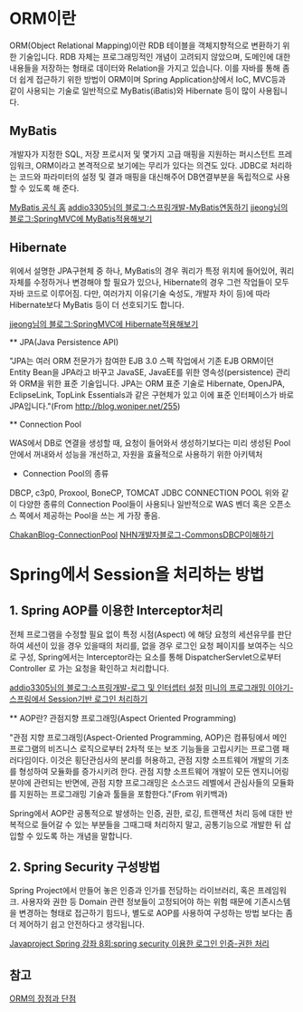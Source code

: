 # ORM이란 #

ORM(Object Relational Mapping)이란 RDB 테이블을 객체지향적으로 변환하기 위한 기술입니다. RDB 자체는 프로그래밍적인 개념이 고려되지 않았으며, 도메인에 대한 내용들을 저장하는 형태로 데이터와 Relation을 가지고 있습니다. 이를 자바를 통해 좀 더 쉽게 접근하기 위한 방법이 ORM이며  Spring Application상에서 IoC, MVC등과 같이 사용되는 기술로 일반적으로 MyBatis(iBatis)와 Hibernate 등이 많이 사용됩니다.


## MyBatis ##

개발자가 지정한 SQL, 저장 프로시저 및 몇가지 고급 매핑을 지원하는 퍼시스턴트 프레임워크, ORM이라고 본격적으로 보기에는 무리가 있다는 의견도 있다. JDBC로 처리하는 코드와 파라미터의 설정 및 결과 매핑을 대신해주어 DB연결부분을 독립적으로 사용할 수 있도록 해 준다. 

[MyBatis 공식 홈](http://www.mybatis.org/mybatis-3/ko/)
[addio3305님의 블로그:스프링개발-MyBatis연동하기](http://addio3305.tistory.com/62)
[jjeong님의 블로그:SpringMVC에 MyBatis적용해보기](http://jjeong.tistory.com/606)

## Hibernate ##
위에서 설명한 JPA구현체 중 하나, MyBatis의 경우 쿼리가 특정 위치에 들어있어, 쿼리 자체를 수정하거나 변경해야 할 필요가 있으나, Hibernate의 경우 그런 작업들이 모두 자바 코드로 이루어짐. 다만, 여러가지 이유(기술 숙성도, 개발자 차이 등)에 따라 Hibernate보다 MyBatis 등이 더 선호되기도 합니다.

[jjeong님의 블로그:SpringMVC에 Hibernate적용해보기](http://jjeong.tistory.com/614)


** JPA(Java Persistence API)

"JPA는 여러 ORM 전문가가 참여한 EJB 3.0 스펙 작업에서 기존 EJB ORM이던 Entity Bean을 JPA라고 바꾸고 JavaSE, JavaEE를 위한 영속성(persistence) 관리와 ORM을 위한 표준 기술입니다. JPA는 ORM 표준 기술로 Hibernate, OpenJPA, EclipseLink, TopLink Essentials과 같은 구현체가 있고 이에 표준 인터페이스가 바로 JPA입니다."(From http://blog.woniper.net/255)

** Connection Pool

WAS에서 DB로 연결을 생성할 때, 요청이 들어와서 생성하기보다는 미리 생성된 Pool안에서 꺼내와서 성능을 개선하고, 자원을 효율적으로 사용하기 위한 아키텍처

- Connection Pool의 종류

DBCP, c3p0, Proxool, BoneCP, TOMCAT JDBC CONNECTION POOL
위와 같이 다양한 종류의 Connection Pool들이 사용되나 일반적으로 WAS 벤더 혹은 오픈소스 쪽에서 제공하는 Pool을 쓰는 게 가장 좋음.

[ChakanBlog-ConnectionPool](http://blog.chakannom.com/2015/12/connection-pool.html)
[NHN개발자블로그-CommonsDBCP이해하기](http://d2.naver.com/helloworld/5102792)


# Spring에서 Session을 처리하는 방법 #

## 1. Spring AOP를 이용한 Interceptor처리 ##

전체 프로그램을 수정할 필요 없이 특정 시점(Aspect) 에 해당 요청의 세션유무를 판단하여 세션이 있을 경우 있을때의 처리를, 없을 경우 로그인 요청 페이지를 보여주는 식으로 구성, Spring에서는 Interceptor라는 요소를 통해 DispatcherServlet으로부터 Controller 로 가는 요청을 확인하고 처리합니다.

[addio3305님의 블로그:스프링개발-로그 및 인터셉터 설정](http://addio3305.tistory.com/43)
[미니의 프로그래밍 이야기-스프링에서 Session기반 로그인 처리하기](http://blog.acronym.co.kr/590)


** AOP란? 관점지향 프로그래밍(Aspect Oriented Programming)

"관점 지향 프로그래밍(Aspect-Oriented Programming, AOP)은 컴퓨팅에서 메인 프로그램의 비즈니스 로직으로부터 2차적 또는 보조 기능들을 고립시키는 프로그램 패러다임이다. 이것은 횡단관심사의 분리를 허용하고, 관점 지향 소프트웨어 개발의 기초를 형성하여 모듈화를 증가시키려 한다. 관점 지향 소프트웨어 개발이 모든 엔지니어링 분야에 관련되는 반면에, 관점 지향 프로그래밍은 소스코드 레벨에서 관심사들의 모듈화를 지원하는 프로그래밍 기술과 툴들을 포함한다."(From 위키백과)

Spring에서 AOP란 공통적으로 발생하는 인증, 권한, 로깅, 트랜잭션 처리 등에 대한 반복적으로 들어갈 수 있는 부분들을 그때그때 처리하지 말고, 공통기능으로 개발한 뒤 삽입할 수 있도록 하는 개념을 말합니다.

## 2. Spring Security 구성방법 ##

Spring Project에서 만들어 놓은 인증과 인가를 전담하는 라이브러리, 혹은 프레임워크. 사용자와 권한 등 Domain 관련 정보들이 고정되어야 하는 위험 때문에 기존시스템을 변경하는 형태로 접근하기 힘드나, 별도로 AOP를 사용하여 구성하는 방법 보다는 좀 더 제어하기 쉽고 안전하다고 생각됩니다. 

[Javaproject Spring 강좌 8회:spring security 이용한 로그인 인증-권한 처리](http://www.javaproject.kr/Document/View/1761/[Spring-강좌]-8회---spring-security-이용한-로그인-인증-권한-처리-%3E)


## 참고 ##

[ORM의 장점과 단점](http://layered.tistory.com/entry/ORM%EC%9D%80-%EC%95%88%ED%8B%B0%ED%8C%A8%ED%84%B4%EC%9D%B4%EB%8B%A4-ORM-is-an-antipattern)